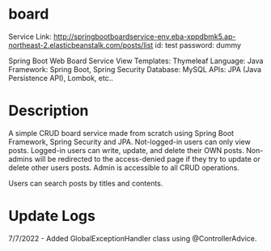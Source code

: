 # board
Service Link: http://springbootboardservice-env.eba-xppdbmk5.ap-northeast-2.elasticbeanstalk.com/posts/list
id: test
password: dummy

Spring Boot Web Board Service
View Templates: Thymeleaf
Language: Java
Framework: Spring Boot, Spring Security
Database: MySQL
APIs: JPA (Java Persistence API), Lombok, etc..


# Description
A simple CRUD board service made from scratch using Spring Boot Framework, Spring Security and JPA.
Not-logged-in users can only view posts.
Logged-in users can write, update, and delete their OWN posts.
Non-admins will be redirected to the access-denied page if they try to update or delete other users posts.
Admin is accessible to all CRUD operations.

Users can search posts by titles and contents.

# Update Logs
7/7/2022 - Added GlobalExceptionHandler class using @ControllerAdvice. 
